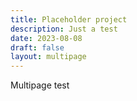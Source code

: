 ```yaml
---
title: Placeholder project
description: Just a test
date: 2023-08-08
draft: false
layout: multipage
---
```

Multipage test
